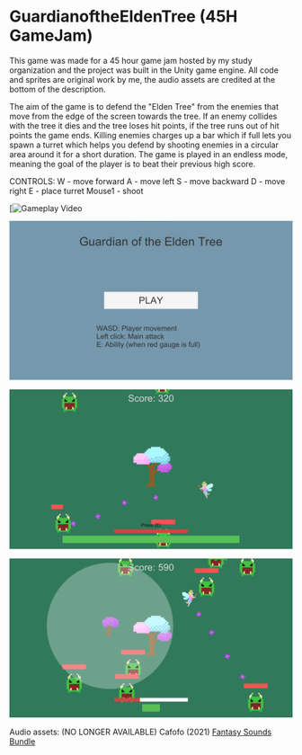 # GuardianoftheEldenTree (45H GameJam)
This game was made for a 45 hour game jam hosted by my study organization and the project was built in the Unity game engine. All code and sprites are original work by me, the audio assets are credited at the bottom of the description.

The aim of the game is to defend the "Elden Tree" from the enemies that move from the edge of the screen towards the tree. If an enemy collides with the tree it dies and the tree loses hit points, if the tree runs out of hit points the game ends. Killing enemies charges up a bar which if full lets you spawn a turret which helps you defend by shooting enemies in a circular area around it for a short duration. The game is played in an endless mode, meaning the goal of the player is to beat their previous high score.

CONTROLS:
W - move forward
A - move left
S - move backward
D - move right
E - place turret
Mouse1 - shoot

[![Gameplay Video](https://youtu.be/U9Kjox95Aug)

![Main Menu Image](ScreenShots/MainMenu.png?raw=true)

![Gameplay Image 1](ScreenShots/GamePlay2.png?raw=true)

![Gameplay Image 2](ScreenShots/GamePlay1.png?raw=true)


Audio assets: (NO LONGER AVAILABLE) Cafofo (2021) [Fantasy Sounds Bundle](https://assetstore.unity.com/?q=fantasy%20sounds%20bundle&orderBy=1](https://assetstore.unity.com/packages/audio/sound-fx/fantasy-sounds-bundle-193760)https://assetstore.unity.com/packages/audio/sound-fx/fantasy-sounds-bundle-193760)
